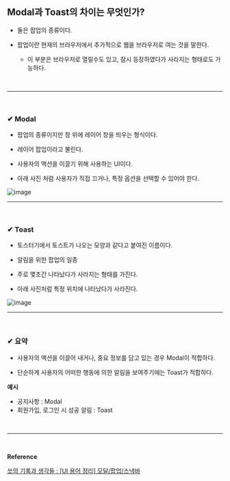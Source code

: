 ## Modal과 Toast의 차이는 무엇인가?
- 둘은 팝업의 종류이다.

- 팝업이란 현재의 브라우저에서 추가적으로 웹을 브라우저로 여는 것을 말한다.
  - 이 부분은 브라우저로 열릴수도 있고, 잠시 등장하였다가 사라지는 형태로도 가능하다.
<br>
<hr>
<br>

### ✔ Modal
- 팝업의 종류이지만 창 위에 레이어 창을 띄우는 형식이다.

- 레이어 팝업이라고 불린다.

- 사용자의 액션을 이끌기 위해 사용하는 UI이다.

- 아래 사진 처럼 사용자가 직접 끄거나, 특정 옵션을 선택할 수 있어야 한다.

![image](https://github.com/BJSNuruhee/levelup/assets/121341413/437ea7d9-eb0d-4e86-aa43-d4a4eadafd44)
<br>
<hr>
<br>

### ✔ Toast
- 토스터기에서 토스트가 나오는 모양과 같다고 붙여진 이름이다.

- 알림을 위한 팝업의 일종

- 주로 몇초간 나타났다가 사라지는 형태를 가진다.

- 아래 사진처럼 특정 위치에 나타났다가 사라진다.

![image](https://github.com/BJSNuruhee/levelup/assets/121341413/e3a137e1-e74e-422b-896b-79e0822ea803)
<br>
<hr>
<br>

### ✔ 요약
- 사용자의 액션을 이끌어 내거나, 중요 정보를 담고 있는 경우 Modal이 적합하다.

- 단순하게 사용자의 어떠한 행동에 의한 알림을 보여주기에는 Toast가 적합하다.

**예시**
- 공지사항 : Modal
- 회원가입, 로그인 시 성공 알림 : Toast
<br>
<hr>
<br>

**Reference**<br>

[쏘의 기록과 생각들 : [UI 용어 정리] 모달/팝업/스낵바](https://grow-s0.tistory.com/168)<br>
